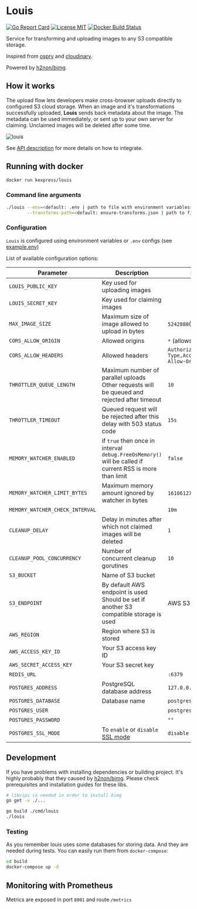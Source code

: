 # Louis

[![Go Report Card](https://goreportcard.com/badge/github.com/KazanExpress/louis)](https://goreportcard.com/report/github.com/KazanExpress/louis)
[![License MIT](https://img.shields.io/badge/License-MIT-brightgreen.svg)](https://img.shields.io/badge/License-MIT-brightgreen.svg)
[![Docker Build Status](https://img.shields.io/docker/build/kexpress/louis.svg)](https://hub.docker.com/r/kexpress/louis/)

Service for transforming and uploading images to any S3 compatible storage.

Inspired from [ospry](http://ospry.io) and [cloudinary](http://cloudinary.com).

Powered by [h2non/bimg](https://github.com/h2non/bimg).

## How it works

The upload flow lets developers make cross-browser uploads directly to configured S3 cloud storage. When an image and it's transformations successfully uploaded, **Louis** sends back metadata about the image. The metadata can be used immediately, or sent up to your own server for claiming. Unclaimed images will be deleted after some time.

![louis](https://user-images.githubusercontent.com/7482065/42679463-b07be3d6-868a-11e8-97f9-61cb67532e28.png)

See [API description](/api/docs.md) for more details on how to integrate.

## Running with docker

```bash
docker run kexpress/louis
```


### Command line arguments

```bash
./louis --env=<default: .env | path to file with environment variables> \
        --transforms-path=<default: ensure-transforms.json | path to file containing json description of transforms>
```

### Configuration

`Louis` is configured using environment variables or `.env` configs (see [example.env](/example.env))

List of available configuration options:

| Parameter                   | Description                       | Default             | Required |
|-----------------------------|-----------------------------------|---------------------|----------|
| `LOUIS_PUBLIC_KEY`  | Key used for uploading images      |      | Yes |
| `LOUIS_SECRET_KEY` | Key used for claiming images |   | Yes |
| `MAX_IMAGE_SIZE` | Maximum size of image allowed to upload in bytes | `5242880`(~5MB) | No |
| `CORS_ALLOW_ORIGIN` | Allowed origins | `*` (allows all) | No |
| `CORS_ALLOW_HEADERS` | Allowed headers | `Authorization,Content-Type,Access-Content-Allow-Origin` | No |
| `THROTTLER_QUEUE_LENGTH` | Maximum number of parallel uploads Other requests will be queued and rejected after timeout | `10` | No |
| `THROTTLER_TIMEOUT` | Queued request will be rejected after this delay with 503 status code | `15s` | No |
| `MEMORY_WATCHER_ENABLED` | if `true` then once in interval `debug.FreeOsMemory()` will be called if current RSS is more than limit | `false` | No |
| `MEMORY_WATCHER_LIMIT_BYTES` | Maximum memory amount ignored by watcher in bytes |  `1610612736` (1.5GB) | No |
| `MEMORY_WATCHER_CHECK_INTERVAL` |  | `10m` | No |
| `CLEANUP_DELAY` | Delay in minutes after which not claimed images will be deleted | `1` | No |
| `CLEANUP_POOL_CONCURRENCY` | Number of concurrent cleanup gorutines | `10` | No |
| `S3_BUCKET` | Name of S3 bucket |  | Yes |
| `S3_ENDPOINT` | By default AWS endpoint is used Should be set if another S3 compatible storage is used | AWS S3 | No |
| `AWS_REGION` | Region where S3 is stored |  | Yes |
| `AWS_ACCESS_KEY_ID` | Your S3 access key ID |  | Yes |
| `AWS_SECRET_ACCESS_KEY` | Your S3 secret key |  | Yes |
| `REDIS_URL` |  | `:6379` | No |
| `POSTGRES_ADDRESS` | PostgreSQL database address | `127.0.0.1:5432` | No |
| `POSTGRES_DATABASE` | Database name | `postgres` | No |
| `POSTGRES_USER` | | `postgres` | No |
| `POSTGRES_PASSWORD` | | `""` | No |
| `POSTGRES_SSL_MODE` | To `enable` or `disable` [SSL mode](https://www.postgresql.org/docs/9.1/libpq-ssl.html) | `disable` | No |

## Development

If you have problems with installing dependencies or building project. 
It's highly probably that they caused by [h2non/bimg](https://github.com/h2non/bimg). Please check prerequisites and installation guides for these libs.

```bash
# libvips is needed in order to install bimg
go get -v ./...

go build ./cmd/louis
./louis
```

### Testing

As you remember louis uses some databases for storing data. And they are needed during tests. You can easily run them from `docker-compose`:

```bash
cd build
docker-compose up -d
```

## Monitoring with Prometheus

Metrics are exposed in port `8001` and route `/metrics`
